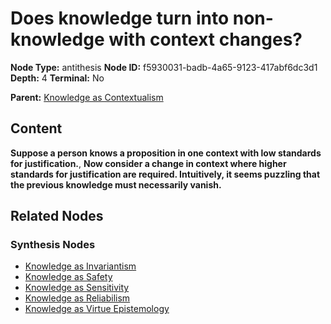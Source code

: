 # Does knowledge turn into non-knowledge with context changes?

**Node Type:** antithesis
**Node ID:** f5930031-badb-4a65-9123-417abf6dc3d1
**Depth:** 4
**Terminal:** No

**Parent:** [Knowledge as Contextualism](knowledge-as-contextualism-synthesis-04819059-0c41-4e23-a62f-a270ab36f8e1.md)

## Content

**Suppose a person knows a proposition in one context with low standards for justification.**, **Now consider a change in context where higher standards for justification are required. Intuitively, it seems puzzling that the previous knowledge must necessarily vanish.**

## Related Nodes

### Synthesis Nodes

- [Knowledge as Invariantism](knowledge-as-invariantism-synthesis-c1d0dd42-7ca4-4f59-9642-9ad0179835d2.md)
- [Knowledge as Safety](knowledge-as-safety-synthesis-29884450-b9f2-48a9-aaab-0c16d3c3e446.md)
- [Knowledge as Sensitivity](knowledge-as-sensitivity-synthesis-7213f153-dd8a-4549-a594-c98f795416b2.md)
- [Knowledge as Reliabilism](knowledge-as-reliabilism-synthesis-385b5670-76c3-402b-8c7a-a77548605ca9.md)
- [Knowledge as Virtue Epistemology](knowledge-as-virtue-epistemology-synthesis-a70af5df-0c44-473f-a9b6-9dfa3cd7d9c0.md)
